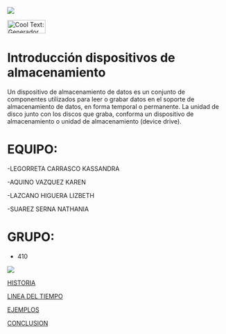
![](https://images.cooltext.com/5136761.png)

<a href="http://es.cooltext.com" target="_top"><img src="https://cooltext.com/images/ct_button.gif" width="88" height="31" alt="Cool Text: Generador de Logotipos y Gráficos." /></a>

# Introducción dispositivos de almacenamiento

Un dispositivo de almacenamiento de datos es un conjunto de componentes utilizados para leer o grabar datos en el soporte de almacenamiento de datos, en forma temporal o permanente. La unidad de disco junto con los discos que graba, conforma un dispositivo de almacenamiento o unidad de almacenamiento (device drive).

# EQUIPO:
 -LEGORRETA CARRASCO KASSANDRA
 
 -AQUINO VAZQUEZ KAREN
 
 -LAZCANO HIGUERA LIZBETH
 
 -SUAREZ SERNA NATHANIA
 
 # GRUPO:
 - 410

![](http://hardware-luigi.galeon.com/imagenes/as.jpg)

[HISTORIA](https://amolospandashermosos.github.io/proyecto-integrador-mesa-3/HISTORIA)

[LINEA DEL TIEMPO](https://amolospandashermosos.github.io/proyecto-integrador-mesa-3/TIEMPO)

[EJEMPLOS](https://amolospandashermosos.github.io/proyecto-integrador-mesa-3/EJEMPLOS)

[CONCLUSION](https://amolospandashermosos.github.io/proyecto-integrador-mesa-3/CONCLUSION)







